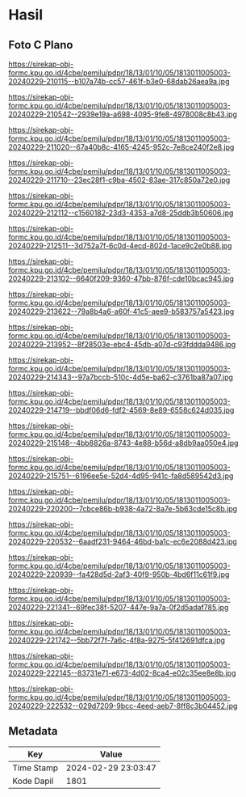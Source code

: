 # Hasil

## Foto C Plano

https://sirekap-obj-formc.kpu.go.id/4cbe/pemilu/pdpr/18/13/01/10/05/1813011005003-20240229-210115--b107a74b-cc57-461f-b3e0-68dab26aea9a.jpg

https://sirekap-obj-formc.kpu.go.id/4cbe/pemilu/pdpr/18/13/01/10/05/1813011005003-20240229-210542--2939e19a-a698-4095-9fe8-4978008c8b43.jpg

https://sirekap-obj-formc.kpu.go.id/4cbe/pemilu/pdpr/18/13/01/10/05/1813011005003-20240229-211020--67a40b8c-4165-4245-952c-7e8ce240f2e8.jpg

https://sirekap-obj-formc.kpu.go.id/4cbe/pemilu/pdpr/18/13/01/10/05/1813011005003-20240229-211710--23ec28f1-c9ba-4502-83ae-317c850a72e0.jpg

https://sirekap-obj-formc.kpu.go.id/4cbe/pemilu/pdpr/18/13/01/10/05/1813011005003-20240229-212112--c1560182-23d3-4353-a7d8-25ddb3b50606.jpg

https://sirekap-obj-formc.kpu.go.id/4cbe/pemilu/pdpr/18/13/01/10/05/1813011005003-20240229-212511--3d752a7f-6c0d-4ecd-802d-1ace9c2e0b88.jpg

https://sirekap-obj-formc.kpu.go.id/4cbe/pemilu/pdpr/18/13/01/10/05/1813011005003-20240229-213102--6640f209-9360-47bb-876f-cde10bcac945.jpg

https://sirekap-obj-formc.kpu.go.id/4cbe/pemilu/pdpr/18/13/01/10/05/1813011005003-20240229-213622--79a8b4a6-a60f-41c5-aee9-b583757a5423.jpg

https://sirekap-obj-formc.kpu.go.id/4cbe/pemilu/pdpr/18/13/01/10/05/1813011005003-20240229-213952--8f28503e-ebc4-45db-a07d-c93fddda9486.jpg

https://sirekap-obj-formc.kpu.go.id/4cbe/pemilu/pdpr/18/13/01/10/05/1813011005003-20240229-214343--97a7bccb-510c-4d5e-ba62-c3761ba87a07.jpg

https://sirekap-obj-formc.kpu.go.id/4cbe/pemilu/pdpr/18/13/01/10/05/1813011005003-20240229-214719--bbdf06d6-fdf2-4569-8e89-6558c624d035.jpg

https://sirekap-obj-formc.kpu.go.id/4cbe/pemilu/pdpr/18/13/01/10/05/1813011005003-20240229-215148--4bb8826a-8743-4e88-b56d-a8db9aa050e4.jpg

https://sirekap-obj-formc.kpu.go.id/4cbe/pemilu/pdpr/18/13/01/10/05/1813011005003-20240229-215751--6196ee5e-52d4-4d95-941c-fa8d589542d3.jpg

https://sirekap-obj-formc.kpu.go.id/4cbe/pemilu/pdpr/18/13/01/10/05/1813011005003-20240229-220200--7cbce86b-b938-4a72-8a7e-5b63cde15c8b.jpg

https://sirekap-obj-formc.kpu.go.id/4cbe/pemilu/pdpr/18/13/01/10/05/1813011005003-20240229-220532--6aadf231-9464-46bd-ba1c-ec6e2088d423.jpg

https://sirekap-obj-formc.kpu.go.id/4cbe/pemilu/pdpr/18/13/01/10/05/1813011005003-20240229-220939--fa428d5d-2af3-40f9-950b-4bd6f11c61f9.jpg

https://sirekap-obj-formc.kpu.go.id/4cbe/pemilu/pdpr/18/13/01/10/05/1813011005003-20240229-221341--69fec38f-5207-447e-9a7a-0f2d5adaf785.jpg

https://sirekap-obj-formc.kpu.go.id/4cbe/pemilu/pdpr/18/13/01/10/05/1813011005003-20240229-221742--5bb72f7f-7a6c-4f8a-9275-5f412691dfca.jpg

https://sirekap-obj-formc.kpu.go.id/4cbe/pemilu/pdpr/18/13/01/10/05/1813011005003-20240229-222145--83731e71-e673-4d02-8ca4-e02c35ee8e8b.jpg

https://sirekap-obj-formc.kpu.go.id/4cbe/pemilu/pdpr/18/13/01/10/05/1813011005003-20240229-222532--029d7209-9bcc-4eed-aeb7-8ff8c3b04452.jpg


## Metadata

| Key        | Value               |
| ---------- | ------------------- |
| Time Stamp | 2024-02-29 23:03:47 |
| Kode Dapil | 1801                |



